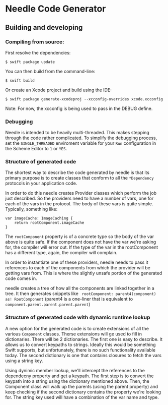 # Needle Code Generator

## Building and developing

### Compiling from source:

First resolve the dependencies:

```
$ swift package update
```

You can then build from the command-line:

```
$ swift build
```

Or create an Xcode project and build using the IDE:

```
$ swift package generate-xcodeproj --xcconfig-overrides xcode.xcconfig
```
Note: For now, the xcconfig is being used to pass in the DEBUG define.

### Debugging

Needle is intended to be heavily multi-threaded. This makes stepping through the code rather complicated. To simplify the debugging process, set the `SINGLE_THREADED` enviroment variable for your `Run` configuration in the Scheme Editor to `1` or `YES`.

### Structure of generated code 

The shortest way to describe the code generated by needle is that its primary purpose is to create classes that conform to all the `*Dependency` protocols in your application code.

In order to do this needle creates Provider classes which perform the job just described. So the providers need to have a number of vars, one for each of the vars in the protocol. The body of these vars is quite simple. Typically, something like:
```
var imageCache: ImageCaching {
    return rootComponent.imageCache
}
```
The `rootComponent` property is of a concrete type so the body of the var above is quite safe. If the component does not have the var we're asking for, the compiler will error out. If the type of the var in the rootComponent has a different type, again, the compiler will complain.

In order to instantiate one of these providers, needle needs to pass it references to each of the components from which the provider will be getting vars from. This is where the slightly unsafe portion of the generated code comes in. 

needle creates a tree of how all the components are linked together in a tree. It then generates snippets like ` rootComponent: parent4(component) as! RootComponent` (parent4 is a one-liner that is equivalent to `component.parent.parent.parent.parent`)

### Structure of generated code with dynamic runtime lookup

A new option for the generated code is to create extensions of all the various `Component` classes. Therse extensions will ge used to fill in dictionaries. There will be 2 dictionaries. The first one is easy to describe. It allows us to convert keypaths to strings. Ideally this would be something Swift supports, but unfortunately, there is no such functionality available today. The second dictionary is one that contains closures to fetch the vars using a string key. 

Using dynimic member lookup, we'll intercept the references to the dependecny property and get a keypath. The first step is to convert the keypath into a string using the dictionary mentioned above. Then, the Component class will walk up the parents (using the parent property) and keep checking if the second dictionary contains the property we're looking for. The string key used will have a combination of the var name and type.
